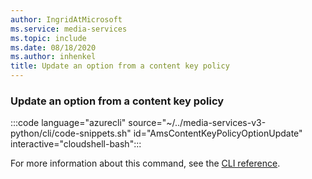 ```yaml
---
author: IngridAtMicrosoft
ms.service: media-services
ms.topic: include
ms.date: 08/18/2020
ms.author: inhenkel
title: Update an option from a content key policy
---
```


### Update an option from a content key policy

:::code language="azurecli" source="~/../media-services-v3-python/cli/code-snippets.sh" id="AmsContentKeyPolicyOptionUpdate" interactive="cloudshell-bash":::

For more information about this command, see the [CLI reference](/cli/azure/ams/content-key-policy/option?view=azure-cli-latest&preserve-view=true#az-ams-content-key-policy-option-update).
